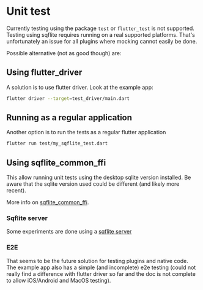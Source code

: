 # Unit test

Currently testing using the package `test` or `flutter_test` is not supported. Testing using sqflite
requires running on a real supported platforms. That's unfortunately an issue for all plugins where
mocking cannot easily be done.

Possible alternative (not as good though) are:

## Using flutter_driver

A solution is to use flutter driver. Look at the example app:

```bash
flutter driver --target=test_driver/main.dart
```

## Running as a regular application

Another option is to run the tests as a regular flutter application

```bash
flutter run test/my_sqflite_test.dart
```

## Using sqflite_common_ffi

This allow running unit tests using the desktop sqlite version installed. Be aware that the sqlite
version used could be different (and likely more recent).

More info
on [sqflite_common_ffi](https://github.com/tekartik/sqflite/tree/master/sqflite_common_ffi).

### Sqflite server

Some experiments are done using
a [sqflite server](https://github.com/tekartik/sqflite_more/tree/master/sqflite_test)

### E2E

That seems to be the future solution for testing plugins and native code. The example app also has a
simple (and incomplete) e2e testing (could not really find a difference with flutter driver so far
and the doc is not complete to allow iOS/Android and MacOS testing).
